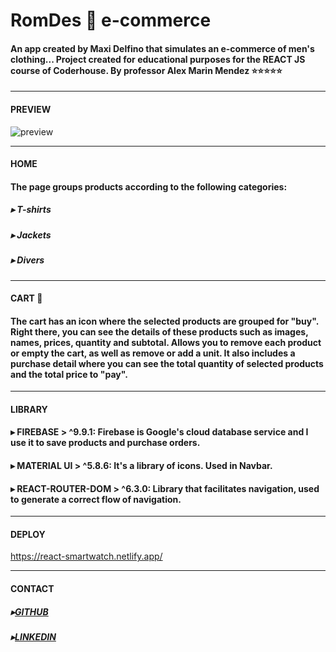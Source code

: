 # RomDes 👕 e-commerce

#### An app created by Maxi Delfino that simulates an e-commerce of men's clothing... Project created for educational purposes for the REACT JS course of Coderhouse. By professor Alex Marin Mendez ⭐⭐⭐⭐⭐

---

#### PREVIEW

<img wid src="https://firebasestorage.googleapis.com/v0/b/ropdes-7eb40.appspot.com/o/Captura%20de%20pantalla%202022-08-24%20195138.png?alt=media&token=e0f5bd6b-d934-4dfc-b79b-63bcb65100d7" alt="preview" width="auto"></img>

---

#### HOME

#### The page groups products according to the following categories:

##### ▸ T-shirts

##### ▸ Jackets

##### ▸ Divers

---

#### CART 🛒

#### The cart has an icon where the selected products are grouped for "buy". Right there, you can see the details of these products such as images, names, prices, quantity and subtotal. Allows you to remove each product or empty the cart, as well as remove or add a unit. It also includes a purchase detail where you can see the total quantity of selected products and the total price to "pay".

---

#### LIBRARY

#### ▸ FIREBASE > ^9.9.1: Firebase is Google's cloud database service and I use it to save products and purchase orders.

#### ▸ MATERIAL UI > ^5.8.6: It's a library of icons. Used in Navbar.

#### ▸ REACT-ROUTER-DOM > ^6.3.0: Library that facilitates navigation, used to generate a correct flow of navigation.

---

#### DEPLOY

https://react-smartwatch.netlify.app/

---

#### CONTACT

##### ▸[GITHUB](https://github.com/maxidelfino)

##### ▸[LINKEDIN](https://www.linkedin.com/in/maximiliano-delfino/)